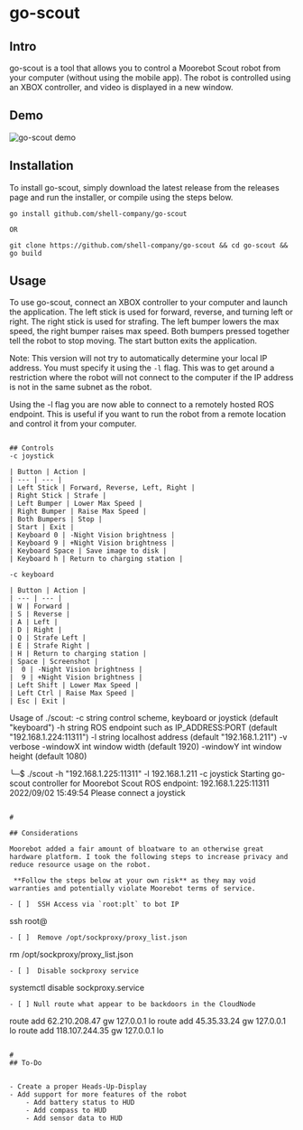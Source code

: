 

# go-scout

## Intro

go-scout is a tool that allows you to control a Moorebot Scout robot from your computer (without using the mobile app). The robot is controlled using an XBOX controller, and video is displayed in a new window.

## Demo 

![go-scout demo](demo.gif)
## Installation

To install go-scout, simply download the latest release from the releases page and run the installer, or compile using the steps below.
```
go install github.com/shell-company/go-scout

OR 

git clone https://github.com/shell-company/go-scout && cd go-scout && go build
```


## Usage

To use go-scout, connect an XBOX controller to your computer and launch the application. The left stick is used for forward, reverse, and turning left or right. The right stick is used for strafing. The left bumper lowers the max speed, the right bumper raises max speed. Both bumpers pressed together tell the robot to stop moving. The start button exits the application.


Note: This version will not try to automatically determine your local IP address. You must specify it using the `-l` flag. This was to get around a restriction  where the robot will not connect to the computer if the IP address is not in the same subnet as the robot. 

Using the -l flag you are now able to connect to a remotely hosted ROS endpoint. This is useful if you want to run the robot from a remote location and control it from your computer.


```

## Controls
-c joystick

| Button | Action |
| --- | --- |
| Left Stick | Forward, Reverse, Left, Right |
| Right Stick | Strafe |
| Left Bumper | Lower Max Speed |
| Right Bumper | Raise Max Speed |
| Both Bumpers | Stop |
| Start | Exit |
| Keyboard 0 | -Night Vision brightness |
| Keyboard 9 | +Night Vision brightness |
| Keyboard Space | Save image to disk |
| Keyboard h | Return to charging station |

-c keyboard

| Button | Action |
| --- | --- |
| W | Forward |
| S | Reverse |
| A | Left |
| D | Right |
| Q | Strafe Left |
| E | Strafe Right |
| H | Return to charging station |
| Space | Screenshot |
|  0 | -Night Vision brightness |
|  9 | +Night Vision brightness |
| Left Shift | Lower Max Speed |
| Left Ctrl | Raise Max Speed |
| Esc | Exit |

```
Usage of ./scout:
  -c string
    	control scheme, keyboard or joystick (default "keyboard")
  -h string
    	ROS endpoint such as IP_ADDRESS:PORT (default "192.168.1.224:11311")
  -l string
    	localhost address (default "192.168.1.211")
  -v	verbose
  -windowX int
    	window width (default 1920)
  -windowY int
    	window height (default 1080)


  ╰─$ ./scout -h "192.168.1.225:11311" -l 192.168.1.211 -c joystick
Starting go-scout controller for Moorebot Scout
ROS endpoint: 192.168.1.225:11311
2022/09/02 15:49:54 Please connect a joystick
```

#

## Considerations

Moorebot added a fair amount of bloatware to an otherwise great hardware platform. I took the following steps to increase privacy and reduce resource usage on the robot.

 **Follow the steps below at your own risk** as they may void warranties and potentially violate Moorebot terms of service.

- [ ]  SSH Access via `root:plt` to bot IP
```
ssh root@<SCOUT IP ADDRESS> 
```
- [ ]  Remove /opt/sockproxy/proxy_list.json
```
rm /opt/sockproxy/proxy_list.json
```
- [ ]  Disable sockproxy service
```
systemctl disable sockproxy.service
```
- [ ] Null route what appear to be backdoors in the CloudNode
```
route add 62.210.208.47 gw 127.0.0.1 lo
route add 45.35.33.24 gw 127.0.0.1 lo
route add 118.107.244.35 gw 127.0.0.1 lo
```

# 
## To-Do


- Create a proper Heads-Up-Display
- Add support for more features of the robot
    - Add battery status to HUD
    - Add compass to HUD
    - Add sensor data to HUD